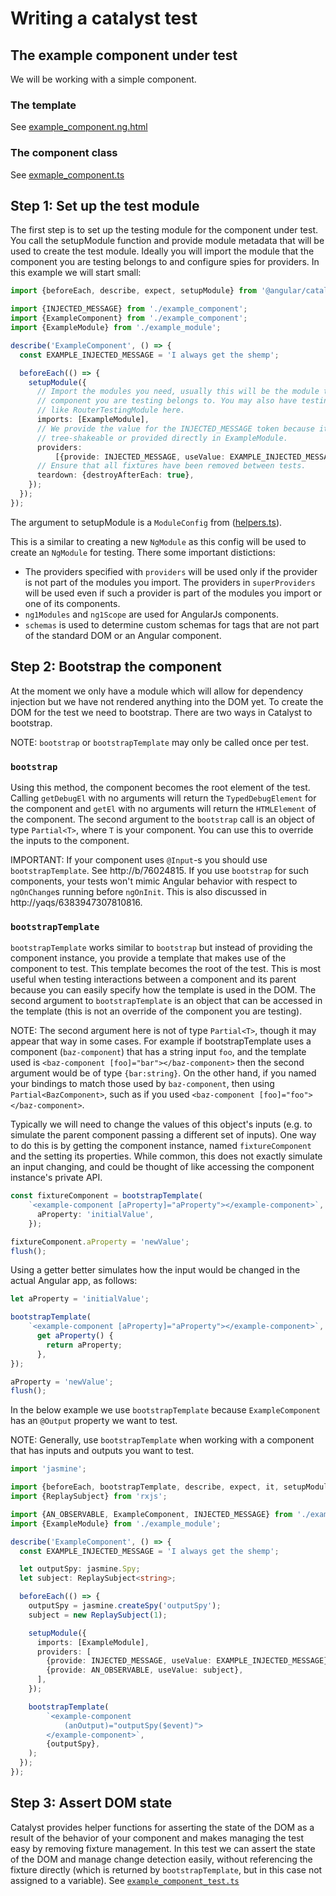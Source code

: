 # Writing a catalyst test

## The example component under test

We will be working with a simple component.

### The template

See [example_component.ng.html](../example_component.ng.html)

### The component class

See [exmaple_component.ts](../example_component.ng.html)

## Step 1: Set up the test module

The first step is to set up the testing module for the component under test. You
call the setupModule function and provide module metadata that will be used to
create the test module. Ideally you will import the module that the component
you are testing belongs to and configure spies for providers. In this example we
will start small:

```typescript
import {beforeEach, describe, expect, setupModule} from '@angular/catalyst';

import {INJECTED_MESSAGE} from './example_component';
import {ExampleComponent} from './example_component';
import {ExampleModule} from './example_module';

describe('ExampleComponent', () => {
  const EXAMPLE_INJECTED_MESSAGE = 'I always get the shemp';

  beforeEach(() => {
    setupModule({
      // Import the modules you need, usually this will be the module the
      // component you are testing belongs to. You may also have testing modules
      // like RouterTestingModule here.
      imports: [ExampleModule],
      // We provide the value for the INJECTED_MESSAGE token because it isn't
      // tree-shakeable or provided directly in ExampleModule.
      providers:
          [{provide: INJECTED_MESSAGE, useValue: EXAMPLE_INJECTED_MESSAGE}],
      // Ensure that all fixtures have been removed between tests.
      teardown: {destroyAfterEach: true},
    });
  });
});
```

The argument to setupModule is a `ModuleConfig` from
([helpers.ts](../../helpers.ts)).

This is a similar to creating a new `NgModule` as this config will be used to
create an `NgModule` for testing. There some important distictions:

*   The providers specified with `providers` will be used only if the provider
    is not part of the modules you import. The providers in `superProviders`
    will be used even if such a provider is part of the modules you import or
    one of its components.
*   `ng1Modules` and `ng1Scope` are used for AngularJs components.
*   `schemas` is used to determine custom schemas for tags that are not part of
    the standard DOM or an Angular component.

## Step 2: Bootstrap the component

At the moment we only have a module which will allow for dependency injection
but we have not rendered anything into the DOM yet. To create the DOM for the
test we need to bootstrap. There are two ways in Catalyst to bootstrap.

NOTE: `bootstrap` or `bootstrapTemplate` may only be called once per test.

### `bootstrap`

Using this method, the component becomes the root element of the test. Calling
`getDebugEl` with no arguments will return the `TypedDebugElement` for the
component and `getEl` with no arguments will return the `HTMLElement` of the
component. The second argument to the `bootstrap` call is an object of type
`Partial<T>`, where `T` is your component. You can use this to override the
inputs to the component.

IMPORTANT: If your component uses `@Input`-s you should use `bootstrapTemplate`.
See http://b/76024815. If you use `bootstrap` for such components, your tests
won't mimic Angular behavior with respect to `ngOnChange`s running before
`ngOnInit`. This is also discussed in http://yaqs/6383947307810816.

### `bootstrapTemplate`

`bootstrapTemplate` works similar to `bootstrap` but instead of providing the
component instance, you provide a template that makes use of the component to
test. This template becomes the root of the test. This is most useful when
testing interactions between a component and its parent because you can easily
specify how the template is used in the DOM. The second argument to
`bootstrapTemplate` is an object that can be accessed in the template (this is
not an override of the component you are testing).

NOTE: The second argument here is not of type `Partial<T>`, though it may appear
that way in some cases. For example if bootstrapTemplate uses a component
(`baz-component`) that has a string input `foo`, and the template used is
`<baz-component [foo]="bar"></baz-component>` then the second argument would be
of type `{bar:string}`. On the other hand, if you named your bindings to match
those used by `baz-component`, then using `Partial<BazComponent>`, such as if
you used `<baz-component [foo]="foo"></baz-component>`.

Typically we will need to change the values of this object's inputs (e.g. to
simulate the parent component passing a different set of inputs). One way to do
this is by getting the component instance, named `fixtureComponent` and the
setting its properties. While common, this does not exactly simulate an input
changing, and could be thought of like accessing the component instance's
private API.

```typescript
const fixtureComponent = bootstrapTemplate(
    `<example-component [aProperty]="aProperty"></example-component>`, {
      aProperty: 'initialValue',
    });

fixtureComponent.aProperty = 'newValue';
flush();
```

Using a getter better simulates how the input would be changed in the actual
Angular app, as follows:

```typescript
let aProperty = 'initialValue';

bootstrapTemplate(
    `<example-component [aProperty]="aProperty"></example-component>`, {
      get aProperty() {
        return aProperty;
      },
});

aProperty = 'newValue';
flush();
```

In the below example we use `bootstrapTemplate` because `ExampleComponent` has
an `@Output` property we want to test.

NOTE: Generally, use `bootstrapTemplate` when working with a component that has
inputs and outputs you want to test.

```typescript
import 'jasmine';

import {beforeEach, bootstrapTemplate, describe, expect, it, setupModule} from '@angular/catalyst';
import {ReplaySubject} from 'rxjs';

import {AN_OBSERVABLE, ExampleComponent, INJECTED_MESSAGE} from './example_component';
import {ExampleModule} from './example_module';

describe('ExampleComponent', () => {
  const EXAMPLE_INJECTED_MESSAGE = 'I always get the shemp';

  let outputSpy: jasmine.Spy;
  let subject: ReplaySubject<string>;

  beforeEach(() => {
    outputSpy = jasmine.createSpy('outputSpy');
    subject = new ReplaySubject(1);

    setupModule({
      imports: [ExampleModule],
      providers: [
        {provide: INJECTED_MESSAGE, useValue: EXAMPLE_INJECTED_MESSAGE},
        {provide: AN_OBSERVABLE, useValue: subject},
      ],
    });

    bootstrapTemplate(
        `<example-component
            (anOutput)="outputSpy($event)">
        </example-component>`,
        {outputSpy},
    );
  });
});
```

## Step 3: Assert DOM state

Catalyst provides helper functions for asserting the state of the DOM as a
result of the behavior of your component and makes managing the test easy by
removing fixture management. In this test we can assert the state of the DOM and
manage change detection easily, without referencing the fixture directly (which
is returned by `bootstrapTemplate`, but in this case not assigned to a
variable). See [`example_component_test.ts`](../example_component_test.ts)
